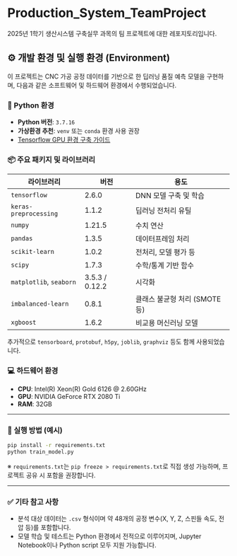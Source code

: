 # Production_System_TeamProject
2025년 1학기 생산시스템 구축실무 과목의 팀 프로젝트에 대한 레포지토리입니다.

## ⚙️ 개발 환경 및 실행 환경 (Environment)

이 프로젝트는 CNC 가공 공정 데이터를 기반으로 한 딥러닝 품질 예측 모델을 구현하며, 다음과 같은 소프트웨어 및 하드웨어 환경에서 수행되었습니다.

### 📌 Python 환경

* **Python 버전**: `3.7.16`
* **가상환경 추천**: `venv` 또는 `conda` 환경 사용 권장
* [Tensorflow GPU 환경 구축 가이드](https://youtu.be/M4urbN0fPyM?list=FLymXUrZPMX6J6TBv0ytj4jA)

### 📦 주요 패키지 및 라이브러리

| 라이브러리                   | 버전             | 용도                   |
| ----------------------- | -------------- | -------------------- |
| `tensorflow`            | 2.6.0          | DNN 모델 구축 및 학습       |
| `keras-preprocessing`   | 1.1.2          | 딥러닝 전처리 유틸           |
| `numpy`                 | 1.21.5         | 수치 연산                |
| `pandas`                | 1.3.5          | 데이터프레임 처리            |
| `scikit-learn`          | 1.0.2          | 전처리, 모델 평가 등         |
| `scipy`                 | 1.7.3          | 수학/통계 기반 함수          |
| `matplotlib`, `seaborn` | 3.5.3 / 0.12.2 | 시각화                  |
| `imbalanced-learn`      | 0.8.1          | 클래스 불균형 처리 (SMOTE 등) |
| `xgboost`               | 1.6.2          | 비교용 머신러닝 모델          |

추가적으로 `tensorboard`, `protobuf`, `h5py`, `joblib`, `graphviz` 등도 함께 사용되었습니다.

### 💻 하드웨어 환경

* **CPU**: Intel(R) Xeon(R) Gold 6126 @ 2.60GHz
* **GPU**: NVIDIA GeForce RTX 2080 Ti
* **RAM**: 32GB

---

### 📎 실행 방법 (예시)

```bash
pip install -r requirements.txt
python train_model.py
```

※ `requirements.txt`는 `pip freeze > requirements.txt`로 직접 생성 가능하며, 프로젝트 공유 시 포함을 권장합니다.

---

### ✅ 기타 참고 사항

* 분석 대상 데이터는 `.csv` 형식이며 약 48개의 공정 변수(X, Y, Z, 스핀들 속도, 전압 등)를 포함합니다.
* 모델 학습 및 테스트는 Python 환경에서 전적으로 이루어지며, Jupyter Notebook이나 Python script 모두 지원 가능합니다.
